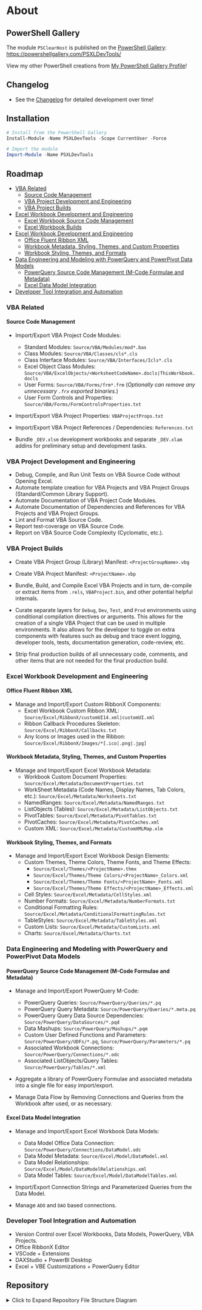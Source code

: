 # About

## PowerShell Gallery

The module `PSClearHost` is published on the [PowerShell Gallery](https://www.powershellgallery.com): <https://powershellgallery.com/PSXLDevTools/>

View my other PowerShell creations from [My PowerShell Gallery Profile](https://www.powershellgallery.com/profiles/jimbrig)!

## Changelog

- See the [Changelog](CHANGELOG.md) for detailed development over time!

## Installation

```powershell
# Install from the PowerShell Gallery
Install-Module -Name PSXLDevTools -Scope CurrentUser -Force

# Import the module
Import-Module -Name PSXLDevTools
```

## Roadmap

- [VBA Related](#vba-related)
    - [Source Code Management](#source-code-management)
    - [VBA Project Development and Engineering](#vba-project-development-and-engineering)
    - [VBA Project Builds](#vba-project-builds)
- [Excel Workbook Development and Engineering](#excel-workbook-development-and-engineering)
    - [Excel Workbook Source Code Management](#excel-workbook-source-code-management)
    - [Excel Workbook Builds](#excel-workbook-builds)
- [Excel Workbook Development and Engineering](#excel-workbook-development-and-engineering)
    - [Office Fluent Ribbon XML](#office-fluent-ribbon-xml)
    - [Workbook Metadata, Styling, Themes, and Custom Properties](#workbook-metadata-styling-themes-and-custom-properties)
    - [Workbook Styling, Themes, and Formats](#workbook-styling-themes-and-formats)
- [Data Engineering and Modeling with PowerQuery and PowerPivot Data Models](#data-engineering-and-modeling-with-powerquery-and-powerpivot-data-models)
    - [PowerQuery Source Code Management (M-Code Formulae and Metadata)](#powerquery-source-code-management-m-code-formulae-and-metadata)
    - [Excel Data Model Integration](#excel-data-model-integration)
- [Developer Tool Integration and Automation](#developer-tool-integration-and-automation)

### VBA Related

#### Source Code Management

- Import/Export VBA Project Code Modules:
    - Standard Modules: `Source/VBA/Modules/mod*.bas`
    - Class Modules: `Source/VBA/Classes/cls*.cls`
    - Class Interface Modules: `Source/VBA/Interfaces/Icls*.cls`
    - Excel Object Class Modules: `Source/VBA/ExcelObjects/<WorksheetCodeName>.docls|ThisWorkbook.docls`
    - User Forms: `Source/VBA/Forms/frm*.frm` (*Optionally can remove any unnecessary `.frx` exported binaries.*)
    - User Form Controls and Properties: `Source/VBA/Forms/FormControlsProperties.txt`

- Import/Export VBA Project Properties: `VBAProjectProps.txt`
- Import/Export VBA Project References / Dependencies: `References.txt`

- Bundle `_DEV.xlsm` development workbooks and separate `_DEV.xlam` addins for preliminary setup and development tasks.

### VBA Project Development and Engineering

- Debug, Compile, and Run Unit Tests on VBA Source Code without Opening Excel.
- Automate template creation for VBA Projects and VBA Project Groups (Standard/Common Library Support).
- Automate Documentation of VBA Project Code Modules.
- Automate Documentation of Dependencies and References for VBA Projects and VBA Project Groups.
- Lint and Format VBA Source Code.
- Report test-coverage on VBA Source Code.
- Report on VBA Source Code Complexity (Cyclomatic, etc.).

### VBA Project Builds

- Create VBA Project Group (Library) Manifest: `<ProjectGroupName>.vbg`
- Create VBA Project Manifest: `<ProjectName>.vbp`

- Bundle, Build, and Compile Excel VBA Projects and in turn, de-compile or extract items from `.rels`, `VBAProject.bin`,
    and other potential helpful internals.

- Curate separate layers for `Debug`, `Dev`, `Test`, and `Prod` environments using conditional compilation directives or
    arguments. This allows for the creation of a single VBA Project that can be used in multiple environments. It also
    allows for the developer to toggle on extra components with features such as debug and trace event logging, developer tools,
    tests, documentation generation, code-review, etc.

- Strip final production builds of all unnecessary code, comments, and other items that are not needed for the final
    production build.

### Excel Workbook Development and Engineering

#### Office Fluent Ribbon XML

- Manage and Import/Export Custom RibbonX Components:
    - Excel Workbook Custom Ribbon XML: `Source/Excel/RibbonX/customUI14.xml|customUI.xml`
    - Ribbon Callback Procedures Skeleton: `Source/Excel/RibbonX/Callbacks.txt`
    - Any Icons or Images used in the Ribbon: `Source/Excel/RibbonX/Images/*[.ico|.png|.jpg]`

#### Workbook Metadata, Styling, Themes, and Custom Properties

- Manage and Import/Export Excel Workbook Metadata:
    - Workbook Custom Document Properties: `Source/Excel/Metadata/DocumentProperties.txt`
    - WorkSheet Metadata (Code Names, Display Names, Tab Colors, etc.): `Source/Excel/Metadata/Worksheets.txt`
    - NamedRanges: `Source/Excel/Metadata/NamedRanges.txt`
    - ListObjects (Tables): `Source/Excel/Metadata/ListObjects.txt`
    - PivotTables: `Source/Excel/Metadata/PivotTables.txt`
    - PivotCaches: `Source/Excel/Metadata/PivotCaches.xml`
    - Custom XML: `Source/Excel/Metadata/CustomXMLMap.xlm`

#### Workbook Styling, Themes, and Formats

- Manage and Import/Export Excel Workbook Design Elements:
    - Custom Themes, Theme Colors, Theme Fonts, and Theme Effects:
        - `Source/Excel/Themes/<ProjectName>.thmx`
        - `Source/Excel/Themes/Theme Colors/<ProjectName>_Colors.xml`
        - `Source/Excel/Themes/Theme Fonts/<ProjectName>_Fonts.xml`
        - `Source/Excel/Themes/Theme Effects/<ProjectName>_Effects.xml`
    - Cell Styles: `Source/Excel/Metadata/CellStyles.xml`
    - Number Formats: `Source/Excel/Metadata/NumberFormats.txt`
    - Conditional Formatting Rules: `Source/Excel/Metadata/ConditionalFormattingRules.txt`
    - TableStyles: `Source/Excel/Metadata/TableStyles.xml`
    - Custom Lists: `Source/Excel/Metadata/CustomLists.xml`
    - Charts: `Source/Excel/Metadata/Charts.txt`

### Data Engineering and Modeling with PowerQuery and PowerPivot Data Models

#### PowerQuery Source Code Management (M-Code Formulae and Metadata)

- Manage and Import/Export PowerQuery M-Code:
    - PowerQuery Queries: `Source/PowerQuery/Queries/*.pq`
    - PowerQuery Query Metadata: `Source/PowerQuery/Queries/*.meta.pq`
    - PowerQuery Query Data Source Dependencies: `Source/PowerQuery/DataSources/*.pqd`
    - Data Mashups: `Source/PowerQuery/Mashups/*.pqm`
    - Custom User Defined Functions and Parameters: `Source/PowerQuery/UDFs/*.pq`, `Source/PowerQuery/Parameters/*.pq`
    - Associated Workbook Connections: `Source/PowerQuery/Connections/*.odc`
    - Associated ListObjects/Query Tables: `Source/PowerQuery/Tables/*.xml`

- Aggregate a library of PowerQuery Formulae and associated metadata into a single file for easy import/export.

- Manage Data Flow by Removing Connections and Queries from the Workbook after used, or as necessary.

#### Excel Data Model Integration

- Manage and Import/Export Excel Workbook Data Models:
    - Data Model Office Data Connection: `Source/PowerQuery/Connections/DataModel.odc`
    - Data Model Metadata: `Source/Excel/Model/DataModel.xml`
    - Data Model Relationships: `Source/Excel/Model/DataModelRelationships.xml`
    - Data Model Tables: `Source/Excel/Model/DataModelTables.xml`

- Import/Export Connection Strings and Parameterized Queries from the Data Model.

- Manage `ADO` and `DAO` based connections.

### Developer Tool Integration and Automation

- Version Control over Excel Workbooks, Data Models, PowerQuery, VBA Projects.
- Office RibbonX Editor
- VSCode + Extensions
- DAXStudio + PowerBI Desktop
- Excel + VBE Customizations + PowerQuery Editor

## Repository

<details>
<summary>Click to Expand Repository File Structure Diagram</summary>

```powershell
> tree /F
<root>
│
├───bin
│       Install-RequiredModules.ps1
│       Invoke-PesterStub.ps1
│       Update-ReadMeIndex.ps1
│
├───docs
│   └───en-US
│           about_PSXLDevTools.help.md
│
├───PSXLDevTools
│   │   PSXLDevTools.psd1
│   │   PSXLDevTools.psm1
│   │
│   ├───Dev
│   │   │   Invoke-XLBuild.ps1
│   │   │   New-VBAProject.ps1
│   │   │   New-VBAProjectConfig.ps1
│   │   │
│   │   ├───Exports
│   │   │       Export-CustomCellStyles.ps1
│   │   │       Export-DataMashup.ps1
│   │   │       Export-ListObject.ps1
│   │   │       Export-ListObjects.ps1
│   │   │       Export-PowerQuery.ps1
│   │   │       Export-PowerQueryConnection.ps1
│   │   │       Export-TableStyles.ps1
│   │   │       Export-VBAComponent.ps1
│   │   │       Export-VBAProjectProps.ps1
│   │   │       Export-VBAReferences.ps1
│   │   │       Export-WorksheetMetadata.ps1
│   │   │       Export-XLConditionalFormatting.ps1
│   │   │       Export-XLCustomLists.ps1
│   │   │       Export-XLCustomRibbonX.ps1
│   │   │       Export-XLDataModel.ps1
│   │   │       Export-XLDataValidation.ps1
│   │   │       Export-XLDocumentProps.ps1
│   │   │       Export-XLPivotCache.ps1
│   │   │       Export-XLPivotTable.ps1
│   │   │       Export-XLTheme.ps1
│   │   │       Export-XLThemeColors.ps1
│   │   │       Export-XLThemeFonts.ps1
│   │   │
│   │   └───Imports
│   │           Import-DataMashup.ps1
│   │
│   ├───Private
│   │       GetHelloWorld.ps1
│   │
│   └───Public
│           Export-PowerQueries.ps1
│           Get-HelloWorld.ps1
│
├───resources
│   │   dirtree.js
│   │   md.config.js
│   │
│   └───images
│           excel.ico
│           office365.ico
│           powershell.ico
│           powershellcore-preview.ico
│           powershellcore.png
│           regedit.ico
│           win10.ico
│           windowspowershell.ico
│
├───tests
│   │   Export-PowerQueries.tests.ps1
│   │   Help.tests.ps1
│   │   Manifest.tests.ps1
│   │   Meta.tests.ps1
│   │   MetaFixers.psm1
│   │   ScriptAnalyzerSettings.psd1
│   │
│   └───TestWorkbooks
│
│   .editorconfig
│   .gitattributes
│   .gitignore
│   build.ps1
│   CHANGELOG.md
│   cliff.toml
│   LICENSE
│   mkdocs.yml
│   psakeFile.ps1
│   README.md
│   RequiredModules.psd1
│   requirements.psd1
│
├───.devcontainer
│       devcontainer.json
│       Dockerfile
│
├───.github
│   │   CONTRIBUTING.md
│   │   ISSUE_TEMPLATE.md
│   │   PULL_REQUEST_TEMPLATE.md
│   │
│   └───workflows
│           build.yml
│           changelog.yml
│           lint.yml
│           mkdocs.yml
│           publish.yml
│           readme.yml
│           test.yml
│
├───.vscode
│       extensions.json
│       launch.json
│       settings.json
│       tasks.json
```
</details>
